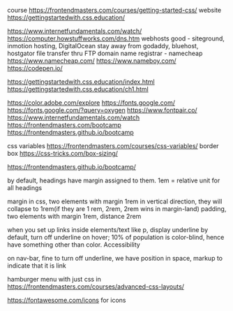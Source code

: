 course https://frontendmasters.com/courses/getting-started-css/
website https://gettingstartedwith.css.education/

https://www.internetfundamentals.com/watch/
https://computer.howstuffworks.com/dns.htm
webhosts good - siteground, inmotion hosting, DigitalOcean
stay away from godaddy, bluehost, hostgator
file transfer thru FTP 
domain name registrar - namecheap 
https://www.namecheap.com/
https://www.nameboy.com/
https://codepen.io/

https://gettingstartedwith.css.education/index.html
https://gettingstartedwith.css.education/ch1.html

https://color.adobe.com/explore
https://fonts.google.com/
https://fonts.google.com/?query=oxygen
https://www.fontpair.co/
https://www.internetfundamentals.com/watch
https://frontendmasters.com/bootcamp
https://frontendmasters.github.io/bootcamp

css variables 
https://frontendmasters.com/courses/css-variables/
border box
https://css-tricks.com/box-sizing/


https://frontendmasters.github.io/bootcamp/

by default, headings have margin assigned to them. 1em = relative unit for all headings

margin in css, two elements with margin 1rem in vertical direction, they will collapse to 1rem(if they are 1 rem, 2rem, 2rem wins in margin-land)
padding, two elements with margin 1rem, distance 2rem

when you set up links inside elements/text like p, display underline by default, turn off underline on hover; 10% of population is color-blind, hence have something other than color. Accessibility

on nav-bar, fine to turn off underline, we have position in space, markup to indicate that it is link

hamburger menu with just css in https://frontendmasters.com/courses/advanced-css-layouts/

https://fontawesome.com/icons
for icons